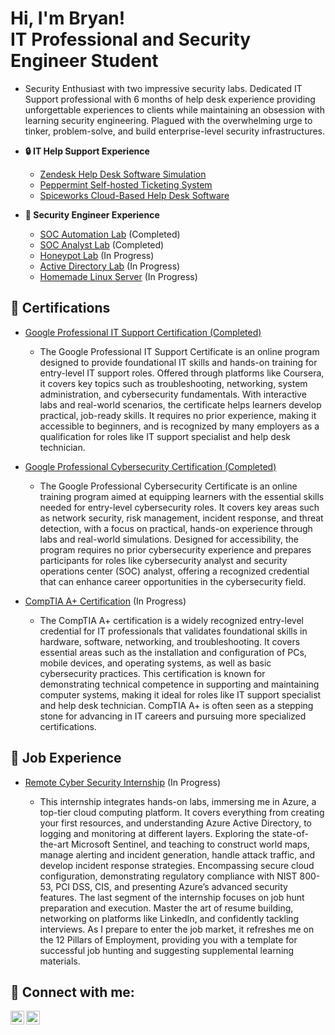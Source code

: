 <h1>Hi, I'm Bryan! <br/>IT</a> Professional and Security Engineer Student</a> </a></h1>

  - Security Enthusiast with two impressive security labs. Dedicated IT Support professional with 6 months of help desk experience providing unforgettable experiences to clients while maintaining an obsession with learning security engineering. Plagued with the overwhelming urge to tinker, problem-solve, and build enterprise-level security infrastructures.

- <b> 🔒 IT Help Support Experience</b>

  - [Zendesk Help Desk Software Simulation](https://github.com/BryanTorez/Zendesk-Help-Desk-Software-Simulation) <b><i></b></i>
  - [Peppermint Self-hosted Ticketing System](https://github.com/BryanTorez/Peppermint-Self-Hosted-Ticketing-System) <b><i></b></i>
  - [Spiceworks Cloud-Based Help Desk Software](https://github.com/BryanTorez/Spiceworks-Cloud-Based-Help-Desk-Software) <b><i></b></i>
 
- <b> 🔧 Security Engineer Experience</b>

  - [SOC Automation Lab](https://github.com/BryanTorez/SOC-Automation-Lab) <b><i></b></i> (Completed)
  - [SOC Analyst Lab](https://github.com/BryanTorez/SOC-Automation-Lab) <b><i></b></i> (Completed)
  - [Honeypot Lab](https://github.com/joshmadakor1/4chan-Image-Analysis-Middleware-C964) <b><i></b></i> (In Progress)
  - [Active Directory Lab](https://github.com/joshmadakor1/4chan-Image-Analysis-Middleware-C964) <b><i></b></i> (In Progress)
  - [Homemade Linux Server](https://github.com/joshmadakor1/4chan-Image-Analysis-Middleware-C964) <b><i></b></i> (In Progress)


<h2> 📄 Certifications</h2>

- [Google Professional IT Support Certification (Completed)](https://snipboard.io/0m8c6v.jpg)
  - The Google Professional IT Support Certificate is an online program designed to provide foundational IT skills and hands-on training for entry-level IT support roles. Offered through platforms like Coursera, it covers key topics such as troubleshooting, networking, system administration, and cybersecurity fundamentals. With interactive labs and real-world scenarios, the certificate helps learners develop practical, job-ready skills. It requires no prior experience, making it accessible to beginners, and is recognized by many employers as a qualification for roles like IT support specialist and help desk technician.

- [Google Professional Cybersecurity Certification (Completed)](https://snipboard.io/0SGcbC.jpg)
  - The Google Professional Cybersecurity Certificate is an online training program aimed at equipping learners with the essential skills needed for entry-level cybersecurity roles. It covers key areas such as network security, risk management, incident response, and threat detection, with a focus on practical, hands-on experience through labs and real-world simulations. Designed for accessibility, the program requires no prior cybersecurity experience and prepares participants for roles like cybersecurity analyst and security operations center (SOC) analyst, offering a recognized credential that can enhance career opportunities in the cybersecurity field.

- [CompTIA A+ Certification]() (In Progress)
  - The CompTIA A+ certification is a widely recognized entry-level credential for IT professionals that validates foundational skills in hardware, software, networking, and troubleshooting. It covers essential areas such as the installation and configuration of PCs, mobile devices, and operating systems, as well as basic cybersecurity practices. This certification is known for demonstrating technical competence in supporting and maintaining computer systems, making it ideal for roles like IT support specialist and help desk technician. CompTIA A+ is often seen as a stepping stone for advancing in IT careers and pursuing more specialized certifications.

<h2> 🏢 Job Experience</h2>

- [Remote Cyber Security Internship]() (In Progress)
  <b>
  </b>
  
  - This internship integrates hands-on labs, immersing me in Azure, a top-tier cloud computing platform. It covers everything from creating your first resources, and understanding Azure Active Directory, to logging and monitoring at different layers. Exploring the state-of-the-art Microsoft Sentinel, and teaching to construct world maps, manage alerting and incident generation, handle attack traffic, and develop incident response strategies. Encompassing secure cloud configuration, demonstrating regulatory compliance with NIST 800-53, PCI DSS, CIS, and presenting Azure’s advanced security features. The last segment of the internship focuses on job hunt preparation and execution. Master the art of resume building, networking on platforms like LinkedIn, and confidently tackling interviews. As I prepare to enter the job market, it refreshes me on the 12 Pillars of Employment, providing you with a template for successful job hunting and suggesting supplemental learning materials.






<h2> 🤳 Connect with me:</h2>

[<img align="left" alt="JoshMadakor | Twitter" width="22px" src="https://cdn.jsdelivr.net/npm/simple-icons@v3/icons/twitter.svg" />][twitter]
[<img align="left" alt="JoshMadakor | LinkedIn" width="22px" src="https://cdn.jsdelivr.net/npm/simple-icons@v3/icons/linkedin.svg" />][linkedin]

[twitter]: https://x.com/MystRyyz
[linkedin]: https://www.linkedin.com/in/bryan-torres-226680338/

<!--
**joshmadakor1/joshmadakor1** is a ✨ _special_ ✨ repository because its `README.md` (this file) appears on your GitHub profile.

Here are some ideas to get you started:

- 🔭 I’m currently working on ...
- 🌱 I’m currently learning ...
- 👯 I’m looking to collaborate on ...
- 🤔 I’m looking for help with ...
- 💬 Ask me about ...
- 📫 How to reach me: ...
- 😄 Pronouns: ...
- ⚡ Fun fact: ...
-->
